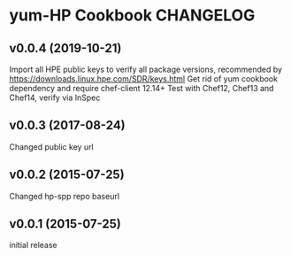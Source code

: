 yum-HP Cookbook CHANGELOG
======================
v0.0.4 (2019-10-21)
------
Import all HPE public keys to verify all package versions, recommended by https://downloads.linux.hpe.com/SDR/keys.html
Get rid of yum cookbook dependency and require chef-client 12.14+
Test with Chef12, Chef13 and Chef14, verify via InSpec

v0.0.3 (2017-08-24)
------
Changed public key url

v0.0.2 (2015-07-25)
------
Changed hp-spp repo baseurl

v0.0.1 (2015-07-25)
------
initial release
